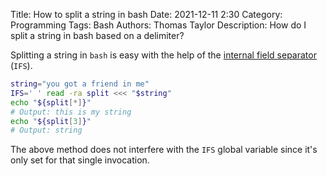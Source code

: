 Title: How to split a string in bash
Date: 2021-12-11 2:30
Category: Programming
Tags: Bash
Authors: Thomas Taylor
Description: How do I split a string in bash based on a delimiter?

Splitting a string in `bash` is easy with the help of the [internal field separator][1] (`IFS`). 

```bash
string="you got a friend in me"
IFS=' ' read -ra split <<< "$string"
echo "${split[*]}"
# Output: this is my string
echo "${split[3]}"
# Output: string
```

The above method does not interfere with the `IFS` global variable since it's only set for that single invocation.


[1]: https://en.wikipedia.org/wiki/Input_Field_Separators
